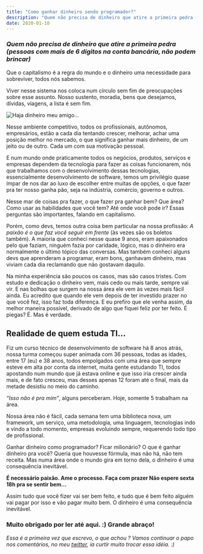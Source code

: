```yaml
---
title: "Como ganhar dinheiro sendo programador?"
description: "Quem não precisa de dinheiro que atire a primeira pedra (pessoas com mais de 6 dígitos na conta bancária, não podem brincar)"
date: 2020-01-10
---
```


### *Quem não precisa de dinheiro que atire a primeira pedra (pessoas com mais de 6 dígitos na conta bancária, não podem brincar)*

Que o capitalismo é a regra do mundo e o dinheiro uma necessidade para sobreviver, todos nós sabemos.

Viver nesse sistema nos coloca num círculo sem fim de preocupações sobre esse assunto. Nosso sustento, moradia, bens que desejamos, dívidas, viagens, a lista é sem fim.

![Haja dinheiro meu amigo...](https://thepracticaldev.s3.amazonaws.com/i/mbrnnkhe1fopoxeo0lay.jpg)

Nesse ambiente competitivo, todos os profissionais, autônomos, empresários, estão a cada dia tentando crescer, melhorar, achar uma posição melhor no mercado, o que significa ganhar mais dinheiro, de um jeito ou de outro. Cada um com sua motivação pessoal.

E num mundo onde praticamente todos os negócios, produtos, serviços e empresas dependem da tecnologia para fazer as coisas funcionarem, nós que trabalhamos com o desenvolvimento dessas tecnologias, essencialmente desenvolvimento de software, temos um privilégio quase ímpar de nos dar ao luxo de escolher entre muitas de opções, o que fazer pra ter nosso ganha pão, seja na indústria, comércio, governo e outros.

Nesse mar de coisas pra fazer, o que fazer pra ganhar bem? Que área? Como usar as habilidades que você tem? Até onde você pode ir? Essas perguntas são importantes, falando em capitalismo. 

Porém, como devs, temos outra coisa bem particular na nossa profissão: *A paixão é o que faz você seguir em frente* (às vezes são os boletos também). A maioria que conheci nesse quase 9 anos, eram apaixonados pelo que faziam, ninguém fazia por caridade, lógico, mas o dinheiro era normalmente o último tópico das conversas. Mas também conheci alguns devs que aprenderam a programar, eram bons, ganhavam dinheiro, mas viviam cada dia reclamando que não gostavam daquilo.

Na minha experiência são poucos os casos, mas são casos tristes. Com estudo e dedicação o dinheiro vem, mais cedo ou mais tarde, sempre vai vir. E nas bolhas que surgem na nossa área ele vem às vezes mais fácil ainda. Eu acredito que quando ele vem depois de ter investido prazer no que você fez, isso faz toda diferença. E eu prefiro que ele venha assim, da melhor maneira possível, derivado de algo que fiquei feliz por ter feito. É piegas? É. Mas é verdade. 

## Realidade de quem estuda TI…

Fiz um curso técnico de desenvolvimento de software há 8 anos atrás, nossa turma começou super animada com 36 pessoas, todas as idades, entre 17 (eu) e 38 anos, todos empolgados com uma área que sempre esteve em alta por conta da internet, muita gente estudando TI, todos apostando num mundo que já estava online e que isso iria crescer ainda mais, e de fato cresceu, mas desses apenas 12 foram até o final, mais da metade desistiu no meio do caminho.

*“Isso não é pra mim”*, alguns perceberam. Hoje, somente 5 trabalham na área.

Nossa área não é fácil, cada semana tem uma biblioteca nova, um framework, um serviço, uma metodologia, uma linguagem, tecnologias indo e vindo a todo momento, empresas evoluindo sempre, requerendo todo tipo de profissional.

Ganhar dinheiro como programador? Ficar milionário? O que é ganhar dinheiro pra você? 
Queria que houvesse fórmula, mas não há, não tem receita. Mas numa área onde o mundo gira em torno dela, o dinheiro é uma consequência inevitável.

**É necessário paixão. Ame o processo. Faça com prazer Não espere sexta 18h pra se sentir bem...** 

Assim tudo que você fizer vai ser bem feito, e tudo que é bem feito alguém vai pagar por isso e vão pagar muito bem. O dinheiro é uma consequência inevitável.

### Muito obrigado por ler até aqui. :) Grande abraço!

*Essa é a primeira vez que escrevo, o que achou ? Vamos continuar o papo nos comentários, no meu [twitter](https://twitter.com/lincolixavier), ia curtir muito trocar essa idéia. :)*
```